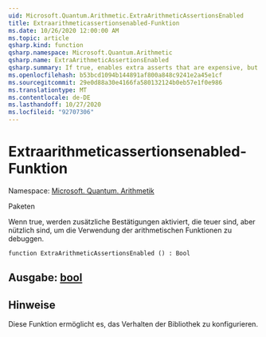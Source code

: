 ```yaml
---
uid: Microsoft.Quantum.Arithmetic.ExtraArithmeticAssertionsEnabled
title: Extraarithmeticassertionsenabled-Funktion
ms.date: 10/26/2020 12:00:00 AM
ms.topic: article
qsharp.kind: function
qsharp.namespace: Microsoft.Quantum.Arithmetic
qsharp.name: ExtraArithmeticAssertionsEnabled
qsharp.summary: If true, enables extra asserts that are expensive, but useful to debug the use of the arithmetic functions.
ms.openlocfilehash: b53bcd1094b144891af800a848c9241e2a45e1cf
ms.sourcegitcommit: 29e0d88a30e4166fa580132124b0eb57e1f0e986
ms.translationtype: MT
ms.contentlocale: de-DE
ms.lasthandoff: 10/27/2020
ms.locfileid: "92707306"
---
```

# <a name="extraarithmeticassertionsenabled-function"></a>Extraarithmeticassertionsenabled-Funktion

Namespace: [Microsoft. Quantum. Arithmetik](xref:Microsoft.Quantum.Arithmetic)

Paketen [](https://nuget.org/packages/)


Wenn true, werden zusätzliche Bestätigungen aktiviert, die teuer sind, aber nützlich sind, um die Verwendung der arithmetischen Funktionen zu debuggen.

```qsharp
function ExtraArithmeticAssertionsEnabled () : Bool
```


## <a name="output--bool"></a>Ausgabe: [bool](xref:microsoft.quantum.lang-ref.bool)



## <a name="remarks"></a>Hinweise

Diese Funktion ermöglicht es, das Verhalten der Bibliothek zu konfigurieren.